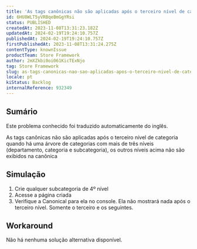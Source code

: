 ```yaml
---
title: 'As tags canônicas não são aplicadas após o terceiro nível de categoria'
id: 6HU8WLT5yVRBqeBmGgYRsi
status: PUBLISHED
createdAt: 2023-11-08T13:31:23.182Z
updatedAt: 2024-02-19T19:24:10.757Z
publishedAt: 2024-02-19T19:24:10.757Z
firstPublishedAt: 2023-11-08T13:31:24.275Z
contentType: knownIssue
productTeam: Store Framework
author: 2mXZkbi0oi061KicTExNjo
tag: Store Framework
slug: as-tags-canonicas-nao-sao-aplicadas-apos-o-terceiro-nivel-de-categoria
locale: pt
kiStatus: Backlog
internalReference: 932349
---
```


## Sumário

<div class="alert alert-info">
  <p>Este problema conhecido foi traduzido automaticamente do inglês.</p>
</div>


As tags canônicas não são aplicadas após o terceiro nível de categoria quando há uma árvore de categorias com mais de três níveis (departamento, categoria e subcategoria), os outros níveis acima não são exibidos na canônica

## Simulação



1. Crie qualquer subcategoria de 4º nível
2. Acesse a página criada
3. Verifique a Canonical para ela no console. Ela não mostrará nada após o terceiro nível. Somente o terceiro e os seguintes.



## Workaround


Não há nenhuma solução alternativa disponível.





